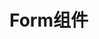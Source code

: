 # Form组件

<preview path="../packages/form/form.vue" title="基础用法" description="Form 组件的基础用法"></preview>
